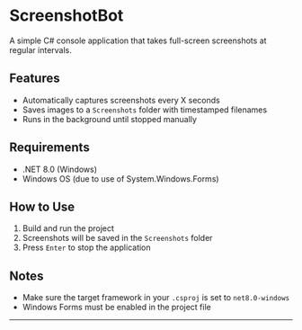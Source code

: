 ﻿# ScreenshotBot

A simple C# console application that takes full-screen screenshots at regular intervals.

## Features

- Automatically captures screenshots every X seconds  
- Saves images to a `Screenshots` folder with timestamped filenames  
- Runs in the background until stopped manually

## Requirements

- .NET 8.0 (Windows)  
- Windows OS (due to use of System.Windows.Forms)

## How to Use

1. Build and run the project  
2. Screenshots will be saved in the `Screenshots` folder  
3. Press `Enter` to stop the application

## Notes

- Make sure the target framework in your `.csproj` is set to `net8.0-windows`  
- Windows Forms must be enabled in the project file

---

